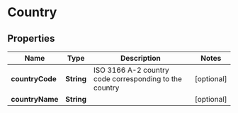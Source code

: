 

# Country


## Properties

| Name | Type | Description | Notes |
|------------ | ------------- | ------------- | -------------|
|**countryCode** | **String** | ISO 3166 A-2 country code corresponding to the country |  [optional] |
|**countryName** | **String** |  |  [optional] |



